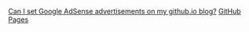 <a href="https://github.community/t/can-i-set-google-adsense-advertisements-on-my-github-io-blog/10660/2">Can I set Google AdSense advertisements on my github.io blog?</a> <a class="badge-wrapper  bullet" href="/c/github-help/github-pages/31"><span class="badge-category-parent-bg" style="background-color: #6a737d;"></span><span class="badge-category-bg" style="background-color: #c8e1ff;"></span><span style="" data-drop-close="true" class="badge-category clear-badge" title="Discussion and questions about GitHub Pages—websites for you and your projects hosted right on your GitHub repository.">GitHub Pages</span></a>
